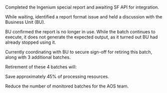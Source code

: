 Completed the Ingenium special report and awaiting SF API for integration.

While waiting, identified a report format issue and held a discussion with the Business Unit (BU).

BU confirmed the report is no longer in use. While the batch continues to execute, it does not generate the expected output, as it turned out BU had already stopped using it.

Currently coordinating with BU to secure sign-off for retiring this batch, along with 3 additional batches.

Retirement of these 4 batches will:

Save approximately 45% of processing resources.

Reduce the number of monitored batches for the AOS team.
